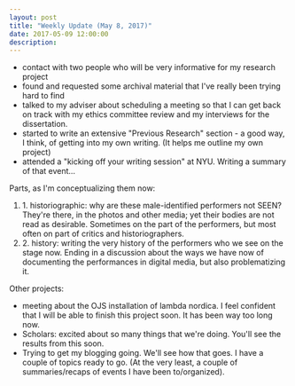 ```yaml
---
layout: post
title: "Weekly Update (May 8, 2017)"
date: 2017-05-09 12:00:00
description: 
---
```


<ul>
<li>contact with two people who will be very informative for my research project</li>
<li>found and requested some archival material that I've really been trying hard to find</li>
<li>talked to my adviser about scheduling a meeting so that I can get back on track with my ethics committee review and my interviews for the dissertation.</li>
<li>started to write an extensive "Previous Research" section - a good way, I think, of getting into my own writing. (It helps me outline my own project)</li>
<li>attended a "kicking off your writing session" at NYU. Writing a summary of that event...</li>
</ul>
<p>Parts, as I'm conceptualizing them now:</p>
<ol>
<li>1. historiographic: why are these male-identified performers not SEEN? They're there, in the photos and other media; yet their bodies are not read as desirable. Sometimes on the part of the performers, but most often on part of critics and historiographers.</li>
<li>2. history: writing the very history of the performers who we see on the stage now. Ending in a discussion about the ways we have now of documenting the performances in digital media, but also problematizing it.</li>
</ol>
<p>Other projects:</p>
<ul>
<li>meeting about the OJS installation of lambda nordica. I feel confident that I will be able to finish this project soon. It has been way too long now.</li>
<li>Scholars: excited about so many things that we're doing. You'll see the results from this soon.</li>
<li>Trying to get my blogging going. We'll see how that goes. I have a couple of topics ready to go. (At the very least, a couple of summaries/recaps of events I have been to/organized).</li>
</ul>
